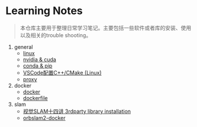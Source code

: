 # Learning Notes
> 本仓库主要用于整理日常学习笔记。主要包括一些软件或者库的安装、使用以及相关的trouble shooting。

1. general
   - [linux](general/linux.md)
   - [nvidia & cuda](general/nvidia-cuda.md)
   - [conda & pip](general/conda-pip.md)
   - [VSCode配置C++/CMake (Linux)](general/vscode-c++-cmake.md)
   - [proxy](general/proxy.md)
2. docker
   - [docker](docker/docker.md)
   - [dockerfile](docker/write-dockerfile.md)
3. slam
   - [视觉SLAM十四讲 3rdparty library installation](slam/slambook2-3rdparty.md)
   - [orbslam2-docker](slam/orbslam2/orbslam2-docker.md)